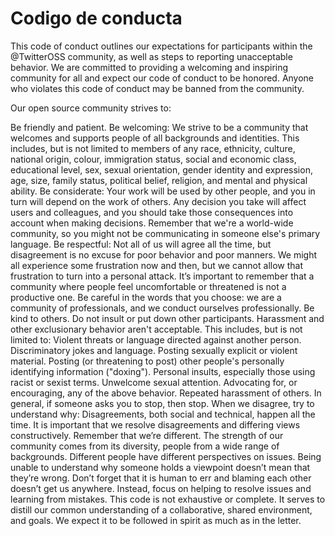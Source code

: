 # Codigo de conducta

This code of conduct outlines our expectations for participants within the @TwitterOSS community, as well as steps to reporting unacceptable behavior. We are committed to providing a welcoming and inspiring community for all and expect our code of conduct to be honored. Anyone who violates this code of conduct may be banned from the community.

Our open source community strives to:

Be friendly and patient.
Be welcoming: We strive to be a community that welcomes and supports people of all backgrounds and identities. This includes, but is not limited to members of any race, ethnicity, culture, national origin, colour, immigration status, social and economic class, educational level, sex, sexual orientation, gender identity and expression, age, size, family status, political belief, religion, and mental and physical ability.
Be considerate: Your work will be used by other people, and you in turn will depend on the work of others. Any decision you take will affect users and colleagues, and you should take those consequences into account when making decisions. Remember that we're a world-wide community, so you might not be communicating in someone else's primary language.
Be respectful: Not all of us will agree all the time, but disagreement is no excuse for poor behavior and poor manners. We might all experience some frustration now and then, but we cannot allow that frustration to turn into a personal attack. It’s important to remember that a community where people feel uncomfortable or threatened is not a productive one.
Be careful in the words that you choose: we are a community of professionals, and we conduct ourselves professionally. Be kind to others. Do not insult or put down other participants. Harassment and other exclusionary behavior aren't acceptable. This includes, but is not limited to:
Violent threats or language directed against another person.
Discriminatory jokes and language.
Posting sexually explicit or violent material.
Posting (or threatening to post) other people's personally identifying information ("doxing").
Personal insults, especially those using racist or sexist terms.
Unwelcome sexual attention.
Advocating for, or encouraging, any of the above behavior.
Repeated harassment of others. In general, if someone asks you to stop, then stop.
When we disagree, try to understand why: Disagreements, both social and technical, happen all the time. It is important that we resolve disagreements and differing views constructively. Remember that we’re different. The strength of our community comes from its diversity, people from a wide range of backgrounds. Different people have different perspectives on issues. Being unable to understand why someone holds a viewpoint doesn’t mean that they’re wrong. Don’t forget that it is human to err and blaming each other doesn’t get us anywhere. Instead, focus on helping to resolve issues and learning from mistakes.
This code is not exhaustive or complete. It serves to distill our common understanding of a collaborative, shared environment, and goals. We expect it to be followed in spirit as much as in the letter.
